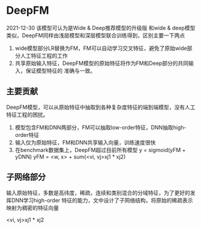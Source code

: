 # DeepFM
2021-12-30
该模型可认为是Wide & Deep推荐模型的升级版
和wide & deep模型类似，DeepFM同样由浅层模型和深层模型联合训练得到，区别主要一下两点

1. wide模型部分LR替换为FM，FM可以自动学习交叉特征，避免了原始wide部分人工特征工程的工作
2. 共享原始输入特征，DeepFM模型的原始特征将作为FM和Deep部分的共同输入，保证模型特征的
准确与一致。

## 主要贡献
DeepFM模型，可以从原始特征中抽取到各种复杂度特征的端到端模型，没有人工特征工程的困扰。
1. 模型包含FM和DNN两部分，FM可以抽取low-order特征，DNN抽取high-order特征
2. 输入仅为原始特征，FM和DNN共享输入向量，训练速度很快
3. 在benchmark数据集上，DeepFM超过目前所有模型
y = sigmoid(yFM + yDNN)
yFM = <w, x> + sum(<vi, vj>xj1 * xj2)

## 子网络部分
输入原始特征，多数是高纬度，稀疏，连续和类别混合的分域特征，为了更好的发挥DNN学习high-order
特征的能力，文中设计了子网络结构，将原始的稀疏表示映射为稠密的特征向量

<vi, vj>xj1 * xj2

